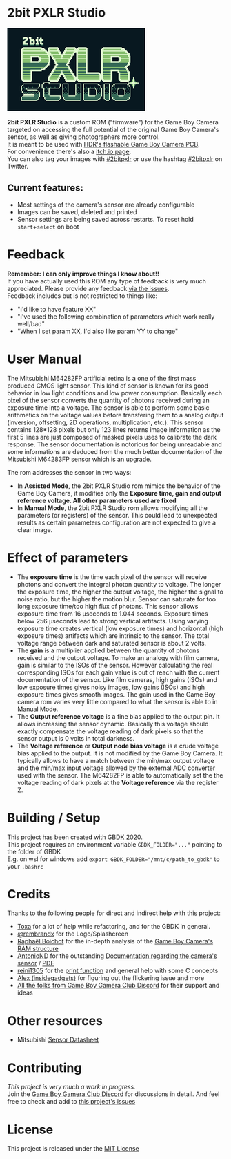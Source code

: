 # 2bit PXLR Studio
![2bit PXLR Studio Logo](assets/2bitpxlr.png "Mitsubishi M64282FP artificial retina")

**2bit PXLR Studio** is a custom ROM ("firmware") for the Game Boy Camera targeted on accessing the full potential of the original Game Boy Camera's sensor, as well as giving photographers more control.   
It is meant to be used with [HDR's flashable Game Boy Camera PCB](https://github.com/HDR/Gameboy-Camera-Flashcart).   
For convenience there's also a [itch.io page](https://herrzatacke.itch.io/2bit-pxlr-studio).  
You can also tag your images with [#2bitpxlr](https://www.instagram.com/explore/tags/2bitpxlr/) or use the hashtag [#2bitpxlr](https://twitter.com/search?q=2bitpxlr) on Twitter.  

## Current features:
+ Most settings of the camera's sensor are already configurable
+ Images can be saved, deleted and printed
+ Sensor settings are being saved across restarts. To reset hold `start`+`select` on boot

# Feedback
**Remember: I can only improve things I know about!!**  
If you have actually used this ROM any type of feedback is very much appreciated. Please provide any feedback [via the issues](https://github.com/HerrZatacke/custom-camera-rom/issues).  
Feedback includes but is not restricted to things like:
+ "I'd like to have feature XX"
+ "I've used the following combination of parameters which work really well/bad"
+ "When I set param XX, I'd also like param YY to change"

# User Manual
The Mitsubishi M64282FP artificial retina is a one of the first mass produced CMOS light sensor. This kind of sensor is known for its good behavior in low light conditions and low power consumption. Basically each pixel of the sensor converts the quantity of photons received during an exposure time into a voltage. The sensor is able to perform some basic arithmetics on the voltage values before transfering them to a analog output (inversion, offsetting, 2D operations, multiplication, etc.). This sensor contains 128*128 pixels but only 123 lines returns image information as the first 5 lines are just composed of masked pixels uses to calibrate the dark response. The sensor documentation is notorious for being unreadable and some informations are deduced from the much better documentation of the Mitsubishi M64283FP sensor which is an upgrade.

The rom addresses the sensor in two ways:
- In **Assisted Mode**, the 2bit PXLR Studio rom mimics the behavior of the Game Boy Camera, it modifies only the **Exposure time, gain and output reference voltage. All other parameters used are fixed**
- In **Manual Mode**, the 2bit PXLR Studio rom allows modifying all the parameters (or registers) of the sensor. This could lead to unexpected results as certain parameters configuration are not expected to give a clear image.

# Effect of parameters
- The **exposure time** is the time each pixel of the sensor will receive photons and convert the integral photon quantity to voltage. The longer the exposure time, the higher the output voltage, the higher the signal to noise ratio, but the higher the motion blur. Sensor can saturate for too long exposure time/too high flux of photons. This sensor allows exposure time from 16 µseconds to 1.044 seconds. Exposure times below 256 µseconds lead to strong vertical artifacts. Using varying exposure time creates vertical (low exposure times) and horizontal (high exposure times) artifacts which are intrinsic to the sensor. The total voltage range between dark and saturated sensor is about 2 volts.
- The **gain** is a multiplier applied between the quantity of photons received and the output voltage. To make an analogy with film camera, gain is similar to the ISOs of the sensor. However calculating the real corresponding ISOs for each gain value is out of reach with the current documentation of the sensor. Like film cameras, high gains (ISOs) and low exposure times gives noisy images, low gains (ISOs) and high exposure times gives smooth images. The gain used in the Game Boy camera rom varies very little compared to what the sensor is able to in Manual Mode.
- The **Output reference voltage** is a fine bias applied to the output pin. It allows increasing the sensor dynamic. Basically this voltage should exactly compensate the voltage reading of dark pixels so that the sensor output is 0 volts in total darkness. 
- The **Voltage reference** or **Output node bias voltage** is a crude voltage bias applied to the output. It is not modified by the Game Boy Camera. It typically allows to have a match between the min/max output voltage and the min/max input voltage allowed by the external ADC converter used with the sensor. The M64282FP is able to automatically set the the voltage reading of dark pixels at the **Voltage reference** via the register Z.


# Building / Setup
This project has been created with [GBDK 2020](https://github.com/gbdk-2020/gbdk-2020).  
This project requires an environment variable `GBDK_FOLDER="..."` pointing to the folder of GBDK  
E.g. on wsl for windows add `export GBDK_FOLDER="/mnt/c/path_to_gbdk"` to your `.bashrc`

# Credits
Thanks to the following people for direct and indirect help with this project:
* [Toxa](https://github.com/untoxa) for a lot of help while refactoring, and for the GBDK in general. 
* [@rembrandx](https://www.instagram.com/rembrandx/) for the Logo/Splashcreen 
* [Raphaël Boichot](https://github.com/Raphael-Boichot/) for the in-depth analysis of the [Game Boy Camera's RAM structure](https://funtography.online/wiki/Cartridge_RAM)
* [AntonioND](https://github.com/AntonioND) for the outstanding [Documentation regarding the camera's sensor](https://github.com/AntonioND/gbcam-rev-engineer) / [PDF](https://github.com/AntonioND/gbcam-rev-engineer/blob/master/doc/gb_camera_doc_v1_1_1.pdf)
* [reini1305](https://github.com/reini1305) for the [print function](https://github.com/HerrZatacke/custom-camera-rom/commit/5976b47e6b6d577c954e2b678affa9925824f5b5) and general help with some C concepts
* [Alex (insidegadgets)](https://github.com/insidegadgets) for figuring out the flickering issue and more
* [All the folks from Game Boy Gamera Club Discord](https://discord.gg/C7WFJHG) for their support and ideas

# Other resources
- Mitsubishi [Sensor Datasheet](https://pdf1.alldatasheet.com/datasheet-pdf/view/146598/MITSUBISHI/M64282FP.html)

# Contributing
_This project is very much a work in progress._  
Join the [Game Boy Gamera Club Discord](https://discord.gg/C7WFJHG) for discussions in detail. And feel free to check and add to [this project's issues](https://github.com/HerrZatacke/custom-camera-rom/issues)

# License
This project is released under the [MIT License](LICENSE)
